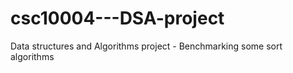 # csc10004---DSA-project
Data structures and Algorithms project - Benchmarking some sort algorithms
